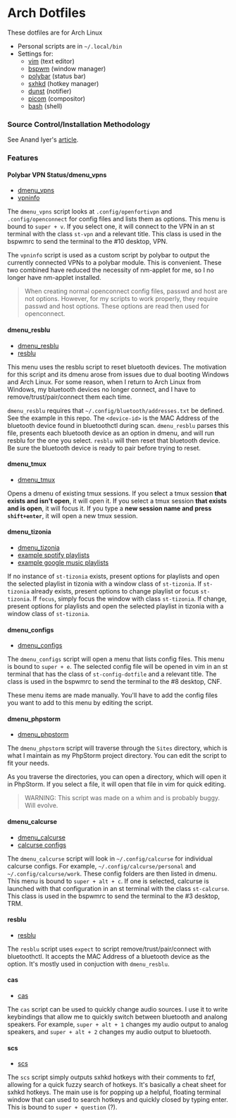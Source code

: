 # Arch Dotfiles

These dotfiles are for Arch Linux

- Personal scripts are in `~/.local/bin`
- Settings for:
  - [vim](https://github.com/jbh/dotfiles/blob/master/.vimrc) (text editor)
  - [bspwm](https://github.com/jbh/dotfiles/blob/master/.config/bspwm/bspwmrc) (window manager)
  - [polybar](https://github.com/jbh/dotfiles/blob/master/.config/polybar/config) (status bar)
  - [sxhkd](https://github.com/jbh/dotfiles/blob/master/.config/sxhkd/sxhkdrc) (hotkey manager)
  - [dunst](https://github.com/jbh/dotfiles/blob/master/.config/dunst/dunstrc) (notifier)
  - [picom](https://github.com/jbh/dotfiles/blob/master/.config/picom/picom.conf) (compositor)
  - [bash](https://github.com/jbh/dotfiles/blob/master/.bashrc) (shell)

### Source Control/Installation Methodology

See Anand Iyer's
[article](https://www.anand-iyer.com/blog/2018/a-simpler-way-to-manage-your-dotfiles.html).

### Features

#### Polybar VPN Status/dmenu_vpns

- [dmenu_vpns](https://github.com/jbh/dotfiles/blob/master/.local/bin/dmenu_vpns)
- [vpninfo](https://github.com/jbh/dotfiles/blob/master/.local/bin/vpninfo)

The `dmenu_vpns` script looks at `.config/openfortivpn` and
`.config/openconnect` for config files and lists them as options.
This menu is bound to `super + v`. If you select one, it will
connect to the VPN in an st terminal with the class `st-vpn` and
a relevant title. This class is used in the bspwmrc to send the
terminal to the #10 desktop, VPN.

The `vpninfo` script is used as a custom script by polybar to output
the currently connected VPNs to a polybar module. This is convenient.
These two combined have reduced the necessity of nm-applet for me, so
I no longer have nm-applet installed.

> When creating normal openconnect config files, passwd and host
are not options. However, for my scripts to work properly, they
require passwd and host options. These options are read then
used for openconnect.

#### dmenu_resblu

- [dmenu_resblu](https://github.com/jbh/dotfiles/blob/master/.local/bin/dmenu_resblu)
- [resblu](https://github.com/jbh/dotfiles#resblu)

This menu uses the resblu script to reset bluetooth devices. The
motivation for this script and its dmenu arose from issues due
to dual booting Windows and Arch Linux. For some reason, when I
return to Arch Linux from Windows, my bluetooth devices no longer
connect, and I have to remove/trust/pair/connect them each time.

`dmenu_resblu` requires that `~/.config/bluetooth/addresses.txt`
be defined. See the example in this repo. The `<device-id>`
is the MAC Address of the bluetooth device found in bluetoothctl
during scan. `dmenu_resblu` parses this file, presents each
bluetooth device as an option in dmenu, and will run resblu
for the one you select. `resblu` will then reset that bluetooth
device. Be sure the bluetooth device is ready to pair before
trying to reset.

#### dmenu_tmux

- [dmenu_tmux](https://github.com/jbh/dotfiles/blob/master/.local/bin/dmenu_tmux)

Opens a dmenu of existing tmux sessions. If you select a tmux
session **that exists and isn't open**, it will open it. If you
select a tmux session **that exists and is open**, it will focus
it. If you type a **new session name and press `shift+enter`**,
it will open a new tmux session.

#### dmenu_tizonia

- [dmenu_tizonia](https://github.com/jbh/dotfiles/blob/master/.local/bin/dmenu_tizonia)
- [example spotify playlists](https://github.com/jbh/dotfiles/blob/master/.config/tizonia/spotify.txt.example)
- [example google music playlists](https://github.com/jbh/dotfiles/blob/master/.config/tizonia/gmusic.txt.example)


If no instance of `st-tizonia` exists, present options for playlists
and open the selected playlist in tizonia with a window class of
`st-tizonia`. If `st-tizonia` already exists, present options to change
playlist or focus `st-tizonia`. If `focus`, simply focus the window
with class `st-tizonia`. If change, present options for playlists
and open the selected playlist in tizonia with a window class of
`st-tizonia`. 

#### dmenu_configs

- [dmenu_configs](https://github.com/jbh/dotfiles/blob/master/.local/bin/dmenu_configs)

The `dmenu_configs` script will open a menu that lists config files.
This menu is bound to `super + e`. The selected config file will be
opened in vim in an st terminal that has the class of
`st-config-dotfile` and a relevant title. The class is used in the
bspwmrc to send the terminal to the #8 desktop, CNF.

These menu items are made manually. You'll have to add the config
files you want to add to this menu by editing the script.

#### dmenu_phpstorm

- [dmenu_phpstorm](https://github.com/jbh/dotfiles/blob/master/.local/bin/dmenu_phpstorm)

The `dmenu_phpstorm` script will traverse through the `Sites`
directory, which is what I maintain as my PhpStorm project
directory. You can edit the script to fit your needs.

As you traverse the directories, you can open a directory, which
will open it in PhpStorm. If you select a file, it will open that
file in vim for quick editing.

> WARNING: This script was made on a whim and is probably buggy.
Will evolve.

#### dmenu_calcurse

- [dmenu_calcurse](https://github.com/jbh/dotfiles/blob/master/.local/bin/dmenu_calcurse)
- [calcurse configs](https://github.com/jbh/dotfiles/tree/master/.config/calcurse)

The `dmenu_calcurse` script will look in `~/.config/calcurse`
for individual calcurse configs. For example,
`~/.config/calcurse/personal` and `~/.config/calcurse/work`.
These config folders are then listed in dmenu.
This menu is bound to `super + alt + c`. If one is selected,
calcurse is launched with that configuration in an st terminal
with the class `st-calcurse`. This class is used in the bspwmrc
to send the terminal to the #3 desktop, TRM.

#### resblu

- [resblu](https://github.com/jbh/dotfiles/blob/master/.local/bin/resblu)

The `resblu` script uses `expect` to script remove/trust/pair/connect
with bluetoothctl. It accepts the MAC Address of a bluetooth device
as the option. It's mostly used in conjuction with `dmenu_resblu`.

#### cas

- [cas](https://github.com/jbh/dotfiles/blob/master/.local/bin/cas)

The `cas` script can be used to quickly change audio sources.
I use it to write keybindings that allow me to quickly switch
between bluetooth and analong speakers. For example,
`super + alt + 1` changes my audio output to analog speakers,
and `super + alt + 2` changes my audio output to bluetooth.

#### scs

- [scs](https://github.com/jbh/dotfiles/blob/master/.local/bin/scs)

The `scs` script simply outputs sxhkd hotkeys with their
comments to fzf, allowing for a quick fuzzy search of hotkeys.
It's basically a cheat sheet for sxhkd hotkeys. The main use
is for popping up a helpful, floating terminal window that can
used to search hotkeys and quickly closed by typing enter. This
is bound to `super + question` (?).

